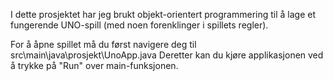 I dette prosjektet har jeg brukt objekt-orientert programmering til å lage et fungerende UNO-spill (med noen forenklinger i spillets regler).

For å åpne spillet må du først navigere deg til src\main\java\prosjekt\UnoApp.java
Deretter kan du kjøre applikasjonen ved å trykke på "Run" over main-funksjonen.
